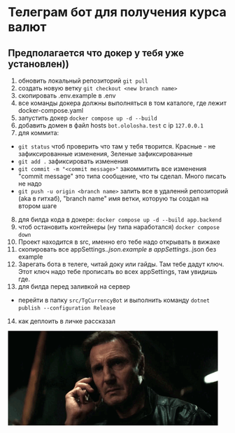 # Телеграм бот для получения курса валют
## Предполагается что докер у тебя уже установлен))

1. обновить локальный репозиторий `git pull`
2. создать новую ветку `git checkout <new branch name>`
3. скопировать .env.example в .env
4. все команды докера должны выполняться в том каталоге, где лежит docker-compose.yaml 
5. запустить докер `docker compose up -d --build`
6. добавить домен в файл hosts `bot.ololosha.test` с ip `127.0.0.1`
7. для коммита:
- `git status` чтоб проверить что там у тебя творится. Красные - не зафиксированные изменения, Зеленые зафиксированные
- `git add .` зафиксировать изменения
- `git commit -m "<commit message>"` закоммитить все изменения "commit message" это типа сообщение, что ты сделал. Много писать не надо
- `git push -u origin <branch name>` залить все в удаленнй репозиторий (aka в гитхаб), "branch name" имя ветки, которую ты создал на втором шаге
8. для билда кода в докере: `docker compose up -d --build app.backend`
9. чтоб остановить контейнеры (ну типа наработался) `docker compose down`
10. Проект находится в src, именно его тебе надо открывать в вижаке
11. скопировать все appSettings.*.json.example в appSettings.*.json без example
12. Зарегать бота в телеге, читай доку или гайды. Там тебе дадут ключ. Этот ключ надо тебе прописать во всех appSettings, там увидишь где.
13. для билда перед заливкой на сервер
- перейти в папку `src/TgCurrencyBot` и выполнить команду `dotnet publish --configuration Release`
14. как деплоить в личке рассказал

![Good luck!](assets/giphy.gif)